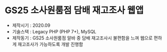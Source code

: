 # GS25 소사원룸점 담배 재고조사 웹앱

- 제작시기 : 2020.09
- 기술스택 : Legacy PHP (PHP 7+), MySQL
- 제작동기 : GS25 소사원룸점 알바 중 담배 재고조사시 불편함을 느껴 웹으로 편하게 재고조사가 가능하도록 개발 진행함
